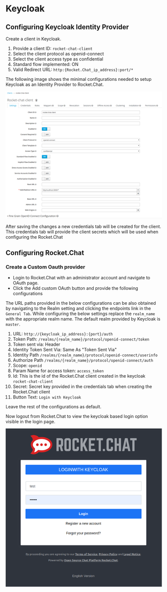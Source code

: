 # Keycloak

## Configuring Keycloak Identity Provider

Create a client in Keycloak.

1. Provide a client ID: `rocket-chat-client`
2. Select the client protocol as openid-connect
3. Select the client access type as confidential
4. Standard flow implemented: ON
5. Valid Redirect URL: `http:{Rocket.Chat_ip_address}:port/*`

The following image shows the minimal configurations needed to setup Keycloak as an Identity Provider to Rocket.Chat.

![Client Configurations][Client Configurations]

After saving the changes a new credentials tab will be created for the client. This credentials tab will provide the
client secrets which will be used when configuring the Rocket.Chat

## Configuring Rocket.Chat

### Create a Custom Oauth provider

* Login to Rocket.Chat with an administrator account and navigate to OAuth page.
* Click the Add custom OAuth button and provide the following configurations

The URL paths provided in the below configurations can be also obtained by navigating to the Realm setting and
clicking the endpoints link in the `General Tab`. While configuring the below settings replace the `realm_name` with
the appropriate realm name. The default realm provided by Keycloak is `master`.

1. URL: `http://{keycloak_ip_address}:{port}/auth`
2. Token Path: `/realms/{realm_name}/protocol/openid-connect/token`
3. Token sent via: Header
4. Identity Token Sent Via: Same As "Token Sent Via"
5. Identity Path `/realms/{realm_name}/protocol/openid-connect/userinfo`
6. Authorize Path `/realms/{realm_name}/protocol/openid-connect/auth`
7. Scope: `openid`
8. Param Name for access token: `access_token`
9. Id: This is the id of the Rocket.Chat client created in the keycloak `rocket-chat-client`
10. Secret: Secret key provided in the credentials tab when creating the Rocket.Chat client
11. Button Text: `Login with Keycloak`

Leave the rest of the configurations as default.

Now logout from Rocket.Chat to view the keycloak based login option visible in the login page.

![Key Cloak Federation][Key Cloak Federation]

[Client Configurations]: client_configurations.png
[Key Cloak Federation]: keycloak_federation.png
